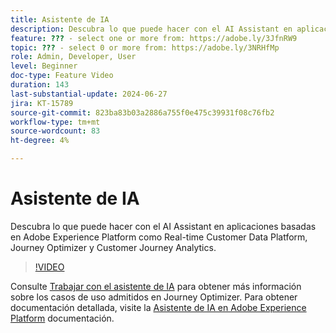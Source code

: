 ```yaml
---
title: Asistente de IA
description: Descubra lo que puede hacer con el AI Assistant en aplicaciones basadas en Adobe Experience Platform como Real-time Customer Data Platform, Journey Optimizer y Customer Journey Analytics.
feature: ??? - select one or more from: https://adobe.ly/3JfnRW9
topic: ??? - select 0 or more from: https://adobe.ly/3NRHfMp
role: Admin, Developer, User
level: Beginner
doc-type: Feature Video
duration: 143
last-substantial-update: 2024-06-27
jira: KT-15789
source-git-commit: 823ba83b03a2886a755f0e475c39931f08c76fb2
workflow-type: tm+mt
source-wordcount: 83
ht-degree: 4%

---
```



# Asistente de IA

Descubra lo que puede hacer con el AI Assistant en aplicaciones basadas en Adobe Experience Platform como Real-time Customer Data Platform, Journey Optimizer y Customer Journey Analytics.

>[!VIDEO](https://video.tv.adobe.com/v/3429845/?learn=on)

Consulte [Trabajar con el asistente de IA](https://experienceleague.adobe.com/en/docs/journey-optimizer/using/get-started/ai-assistant) para obtener más información sobre los casos de uso admitidos en Journey Optimizer. Para obtener documentación detallada, visite la [Asistente de IA en Adobe Experience Platform](https://experienceleague.adobe.com/en/docs/experience-platform/ai-assistant/home) documentación.
